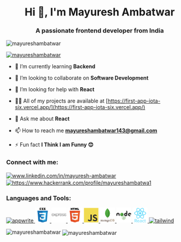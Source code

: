 <h1 align="center">Hi 👋, I'm Mayuresh Ambatwar</h1>
<h3 align="center">A passionate frontend developer from India</h3>

<p align="left"> <img src="https://komarev.com/ghpvc/?username=mayureshambatwar&label=Profile%20views&color=0e75b6&style=flat" alt="mayureshambatwar" /> </p>

<p align="left"> <a href="https://github.com/ryo-ma/github-profile-trophy"><img src="https://github-profile-trophy.vercel.app/?username=mayureshambatwar" alt="mayureshambatwar" /></a> </p>

- 🌱 I’m currently learning **Backend**

- 👯 I’m looking to collaborate on **Software Development**

- 🤝 I’m looking for help with **React**

- 👨‍💻 All of my projects are available at [https://first-app-iota-six.vercel.app/](https://first-app-iota-six.vercel.app/)

- 💬 Ask me about **React**

- 📫 How to reach me **mayureshambatwar143@gmail.com**

- ⚡ Fun fact **I Think I am Funny 😊**

<h3 align="left">Connect with me:</h3>
<p align="left">
<a href="https://linkedin.com/in/www.linkedin.com/in/mayuresh-ambatwar" target="blank"><img align="center" src="https://raw.githubusercontent.com/rahuldkjain/github-profile-readme-generator/master/src/images/icons/Social/linked-in-alt.svg" alt="www.linkedin.com/in/mayuresh-ambatwar" height="30" width="40" /></a>
<a href="https://www.hackerrank.com/https://www.hackerrank.com/profile/mayureshambatwa1" target="blank"><img align="center" src="https://raw.githubusercontent.com/rahuldkjain/github-profile-readme-generator/master/src/images/icons/Social/hackerrank.svg" alt="https://www.hackerrank.com/profile/mayureshambatwa1" height="30" width="40" /></a>
</p>

<h3 align="left">Languages and Tools:</h3>
<p align="left"> <a href="https://appwrite.io" target="_blank" rel="noreferrer"> <img src="https://www.vectorlogo.zone/logos/appwriteio/appwriteio-icon.svg" alt="appwrite" width="40" height="40"/> </a> <a href="https://www.w3schools.com/css/" target="_blank" rel="noreferrer"> <img src="https://raw.githubusercontent.com/devicons/devicon/master/icons/css3/css3-original-wordmark.svg" alt="css3" width="40" height="40"/> </a> <a href="https://expressjs.com" target="_blank" rel="noreferrer"> <img src="https://raw.githubusercontent.com/devicons/devicon/master/icons/express/express-original-wordmark.svg" alt="express" width="40" height="40"/> </a> <a href="https://www.w3.org/html/" target="_blank" rel="noreferrer"> <img src="https://raw.githubusercontent.com/devicons/devicon/master/icons/html5/html5-original-wordmark.svg" alt="html5" width="40" height="40"/> </a> <a href="https://developer.mozilla.org/en-US/docs/Web/JavaScript" target="_blank" rel="noreferrer"> <img src="https://raw.githubusercontent.com/devicons/devicon/master/icons/javascript/javascript-original.svg" alt="javascript" width="40" height="40"/> </a> <a href="https://www.mongodb.com/" target="_blank" rel="noreferrer"> <img src="https://raw.githubusercontent.com/devicons/devicon/master/icons/mongodb/mongodb-original-wordmark.svg" alt="mongodb" width="40" height="40"/> </a> <a href="https://nodejs.org" target="_blank" rel="noreferrer"> <img src="https://raw.githubusercontent.com/devicons/devicon/master/icons/nodejs/nodejs-original-wordmark.svg" alt="nodejs" width="40" height="40"/> </a> <a href="https://reactjs.org/" target="_blank" rel="noreferrer"> <img src="https://raw.githubusercontent.com/devicons/devicon/master/icons/react/react-original-wordmark.svg" alt="react" width="40" height="40"/> </a> <a href="https://tailwindcss.com/" target="_blank" rel="noreferrer"> <img src="https://www.vectorlogo.zone/logos/tailwindcss/tailwindcss-icon.svg" alt="tailwind" width="40" height="40"/> </a> </p>

<p><img align="left" src="https://github-readme-stats.vercel.app/api/top-langs?username=mayureshambatwar&show_icons=true&locale=en&layout=compact" alt="mayureshambatwar" /></p>

<p>&nbsp;<img align="center" src="https://github-readme-stats.vercel.app/api?username=mayureshambatwar&show_icons=true&locale=en" alt="mayureshambatwar" /></p>
